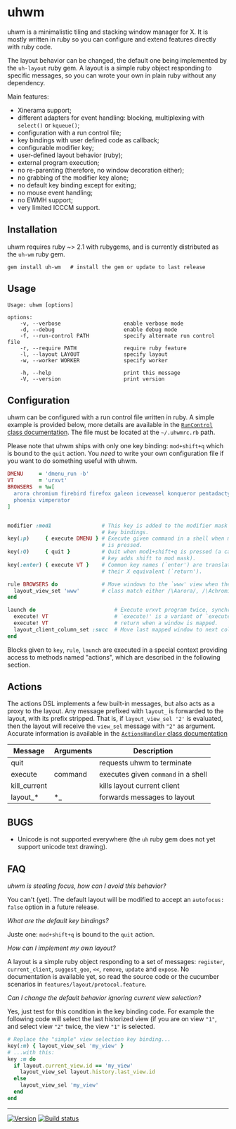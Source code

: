 uhwm
====

  uhwm is a minimalistic tiling and stacking window manager for X. It
is mostly written in ruby so you can configure and extend features
directly with ruby code.

  The layout behavior can be changed, the default one being
implemented by the `uh-layout` ruby gem. A layout is a simple ruby
object responding to specific messages, so you can wrote your own in
plain ruby without any dependency.

  Main features:

  * Xinerama support;
  * different adapters for event handling: blocking, multiplexing
    with `select()` or `kqueue()`;
  * configuration with a run control file;
  * key bindings with user defined code as callback;
  * configurable modifier key;
  * user-defined layout behavior (ruby);
  * external program execution;
  * no re-parenting (therefore, no window decoration either);
  * no grabbing of the modifier key alone;
  * no default key binding except for exiting;
  * no mouse event handling;
  * no EWMH support;
  * very limited ICCCM support.


Installation
------------

  uhwm requires ruby ~> 2.1 with rubygems, and is currently
distributed as the `uh-wm` ruby gem.

``` shell
gem install uh-wm   # install the gem or update to last release
```


Usage
-----

```
Usage: uhwm [options]

options:
    -v, --verbose                    enable verbose mode
    -d, --debug                      enable debug mode
    -f, --run-control PATH           specify alternate run control file
    -r, --require PATH               require ruby feature
    -l, --layout LAYOUT              specify layout
    -w, --worker WORKER              specify worker

    -h, --help                       print this message
    -V, --version                    print version
```


Configuration
-------------

  uhwm can be configured with a run control file written in ruby. A
simple example is provided below, more details are available in the
[`RunControl` class documentation][run_control_doc]. The file must be
located at the `~/.uhwmrc.rb` path.

  Please note that uhwm ships with only one key binding: `mod+shift+q`
which is bound to the `quit` action. You *need* to write your own
configuration file if you want to do something useful with uhwm.

``` ruby
DMENU     = 'dmenu_run -b'
VT        = 'urxvt'
BROWSERS  = %w[
  arora chromium firebird firefox galeon iceweasel konqueror pentadactyl
  phoenix vimperator
]


modifier :mod1                # This key is added to the modifier mask for *all*
                              # key bindings.
key(:p)     { execute DMENU } # Execute given command in a shell when mod1+shift
                              # is pressed.
key(:Q)     { quit }          # Quit when mod1+shift+q is pressed (a capitalized
                              # key adds shift to mod mask).
key(:enter) { execute VT }    # Common key names (`enter') are translated to
                              # their X equivalent (`return').

rule BROWSERS do              # Move windows to the `www' view when their app
  layout_view_set 'www'       # class match either /\Aarora/, /\Achromium/… etc
end

launch do                         # Execute urxvt program twice, synchronously.
  execute! VT                     # `execute!' is a variant of `execute' which
  execute! VT                     # return when a window is mapped.
  layout_client_column_set :succ  # Move last mapped window to next column.
end
```

  Blocks given to `key`, `rule`, `launch` are executed in a special
context providing access to methods named "actions", which are
described in the following section.

[run_control_doc]: http://www.rubydoc.info/gems/uh-wm/Uh/WM/RunControl


Actions
-------

  The actions DSL implements a few built-in messages, but also acts as
a proxy to the layout. Any message prefixed with `layout_` is
forwarded to the layout, with its prefix stripped. That is, if
`layout_view_sel '2'` is evaluated, then the layout will receive the
`view_sel` message with `"2"` as argument. Accurate information is
available in the [`ActionsHandler` class documentation][actions_doc]

| Message       | Arguments | Description
| ------------- | --------- | -----------------------------------
| quit          |           | requests uhwm to terminate
| execute       | command   | executes given `command` in a shell
| kill_current  |           | kills layout current client
| layout\_\*    | \*\_      | forwards messages to layout

[actions_doc]: http://www.rubydoc.info/gems/uh-wm/Uh/WM/ActionsHandler


BUGS
----

* Unicode is not supported everywhere (the `uh` ruby gem does not yet
  support unicode text drawing).


FAQ
---

_uhwm is stealing focus, how can I avoid this behavior?_

  You can't (yet). The default layout will be modified to accept an
`autofocus: false` option in a future release.

_What are the default key bindings?_

  Juste one: `mod+shift+q` is bound to the `quit` action.

_How can I implement my own layout?_

  A layout is a simple ruby object responding to a set of messages:
`register`, `current_client`, `suggest_geo`, `<<`, `remove`, `update`
and `expose`. No documentation is available yet, so read the source
code or the cucumber scenarios in `features/layout/protocol.feature`.

_Can I change the default behavior ignoring current view selection?_

  Yes, just test for this condition in the key binding code. For
example the following code will select the last historized view (if
you are on view `"1"`, and select view `"2"` twice, the view `"1"` is
selected.

``` ruby
# Replace the "simple" view selection key binding...
key(:m) { layout_view_sel 'my_view' }
# ...with this:
key :m do
  if layout.current_view.id == 'my_view'
    layout_view_sel layout.history.last_view.id
  else
    layout_view_sel 'my_view'
  end
end
```


---

[![Version      ][badge-version-img]][badge-version-uri]
[![Build status ][badge-build-img]][badge-build-uri]

[badge-version-img]:  https://img.shields.io/gem/v/uh-wm.svg?style=flat-square
[badge-version-uri]:  https://rubygems.org/gems/uh-wm
[badge-build-img]:    https://img.shields.io/travis/tjouan/uh-wm/master.svg?style=flat-square
[badge-build-uri]:    https://travis-ci.org/tjouan/uh-wm
